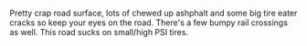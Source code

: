 Pretty crap road surface, lots of chewed up ashphalt and some big tire eater cracks so keep your eyes on the road. There's a few bumpy rail crossings as well. This road sucks on small/high PSI tires.